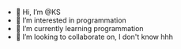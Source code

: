 - 👋 Hi, I’m @KS
- 👀 I’m interested in programmation
- 🌱 I’m currently learning programmation
- 💞️ I’m looking to collaborate on, I don't know hhh


<!---
KS is a ✨ special ✨ repository because its `README.md` (this file) appears on your GitHub profile.
You can click the Preview link to take a look at your change
je suis khalid saghwan j'ai 13 ans ahbite dans le maroc a taourirt hay takkadoum rue sidi moussa 1862
KS is a ✨ special ✨ repository because its `README.md` (this file) appears on your GitHub profile.
You can click the Preview link to take a look at your change
je suis khalid saghwan j'ai 13 ans ahbite dans le maroc a taourirt hay takkadoum rue sidi moussa 1862od
KS is a ✨ special ✨ repository because its `README.md` (this file) appears on your GitHub profile.
You can click the Preview link to take a look at your change
je suis khalid saghwan j'ai 13 ans ahbite dans le maroc a taourirt hay takkadoum rue sidi moussa 1862usd
   KS is a ✨ special ✨ repository because its `README.md` (this file) appears on your GitHub profile.
You can click the Preview link to take a look at your change
je suis khalid saghwan j'ai 13 ans ahbite dans le maroc a taourirt hay takkadoum rue sidi moussa 1862
